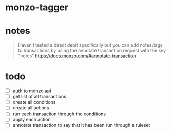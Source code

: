 # monzo-tagger

# notes

> Haven’t tested a direct debit specifically but you can add notes/tags to transactions by using the annotate transaction request with the key “notes”
https://docs.monzo.com/#annotate-transaction

# todo

- [ ] auth to monzo api
- [ ] get list of all transactions
- [ ] create all conditions
- [ ] create all actions
- [ ] run each transaction through the conditions
- [ ] apply each action
- [ ] annotate transaction to say that it has been run through a ruleset
